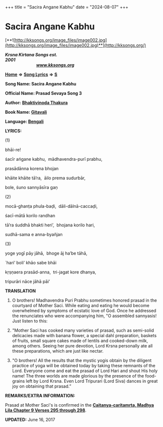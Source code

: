 +++
title = "Sacira Angane Kabhu"
date = "2024-08-07"
+++

# Sacira Angane Kabhu
[**![http://kksongs.org/image_files/image002.jpg](http://kksongs.org/image_files/image002.jpg)**](http://kksongs.org/)

**_Krsna Kirtana Songs est. 2001_**                                                                                                                                                 **_www.kksongs.org_**

**[Home](http://kksongs.org/)** **⇒** **[Song Lyrics](http://kksongs.org/lyrics.html)** **⇒** **[S](http://kksongs.org/songs/song_s.html)**

**Song Name: Sacira Angane Kabhu**

**Official Name: Prasad Sevaya Song 3**

**Author:** [**Bhaktivinoda Thakura**](http://kksongs.org/authors/list/bhaktivinoda.html)

**Book Name: [Gitavali](http://kksongs.org/authors/literature/gitavali.html)**

**Language: [Bengali](http://kksongs.org/language/list/bengali.html)**

**LYRICS:**

(1)

bhāi-re!

śacīr ańgane kabhu,  mādhavendra-purī prabhu,

prasādānna korena bhojan

khāite khāite tā’ra,  āilo prema sudurbār,

bole, śuno sannyāsīra gaṇ

(2)

mocā-ghanṭa phula-baḍi,  dāli-dālnā-caccaḍi,

śacī-mātā korilo randhan

tā’ra śuddhā bhakti heri’,  bhojana korilo hari,

sudhā-sama e anna-byañjan

(3)

yoge yogī pāy jāhā,  bhoge āj ha’be tāhā,

\`hari’ boli’ khāo sabe bhāi

kṛṣṇaera prasād-anna,  tri-jagat kore dhanya,

tripurāri nāce jāhā pāi’

**TRANSLATION**

1) O brothers! Madhavendra Puri Prabhu sometimes honored prasad in the courtyard of Mother Saci. While eating and eating he would become overwhelmed by symptoms of ecstatic love of God. Once he addressed the renunciates who were accompanying him, "O assembled sannyasis! Just listen to this:

2) "Mother Saci has cooked many varieties of prasad, such as semi-solid delicacies made with banana flower, a special dahl preparation, baskets of fruits, small square cakes made of lentils and cooked-down milk, among others. Seeing her pure devotion, Lord Krsna personally ate all these preparations, which are just like nectar.

3) "O brothers! All the results that the mystic yogis obtain by the diligent practice of yoga will be obtained today by taking these remnants of the Lord. Everyone come and eat the prasad of Lord Hari and shout His holy name! The three worlds are made glorious by the presence of the food-grains left by Lord Krsna. Even Lord Tripurari (Lord Siva) dances in great joy on obtaining that prasad.”

**REMARKS/EXTRA INFORMATION:**

Prasad at Mother Saci's is confirmed in the **[Caitanya-caritamrta, Madhya Lila Chapter 9 Verses 295 through 298](https://prabhupadabooks.com/cc/madhya/9?page=3&d=1)**.

**UPDATED:** June 16, 2017